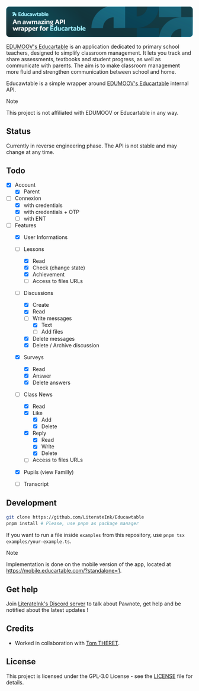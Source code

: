 <p align="center">
  <picture>
    <img alt="Educawtable Banner" src="https://github.com/LiterateInk/Educawtable/blob/d140217cdee5b43354a167d21f5454626c45a6d3/.github/assets/readme.svg">
  </picture>
</p>

[EDUMOOV's Educartable](https://www.educartable.com/) is an application dedicated to primary school teachers, designed to simplify classroom management. It lets you track and share assessments, textbooks and student progress, as well as communicate with parents. The aim is to make classroom management more fluid and strengthen communication between school and home.

Educawtable is a simple wrapper around [EDUMOOV's Educartable](https://www.educartable.com/) internal API.

> [!NOTE]  
> This project is not affiliated with EDUMOOV or Educartable in any way.

## Status

Currently in reverse engineering phase.
The API is not stable and may change at any time.

## Todo

- [x] Account
  - [x] Parent
- [ ] Connexion
  - [x] with credentials
  - [x] with credentials + OTP
  - [ ] with ENT
- [ ] Features
  - [x] User Informations
  - [ ] Lessons
    - [x] Read
    - [x] Check (change state)
    - [x] Achievement
    - [ ] Access to files URLs
  - [ ] Discussions
    - [x] Create
    - [x] Read
    - [ ] Write messages
      - [x] Text
      - [ ] Add files
    - [x] Delete messages
    - [x] Delete / Archive discussion
  - [x] Surveys
    - [x] Read
    - [x] Answer
    - [x] Delete answers
  - [ ] Class News
    - [x] Read
    - [x] Like
      - [x] Add
      - [x] Delete
    - [x] Reply
      - [x] Read
      - [x] Write
      - [x] Delete
    - [ ] Access to files URLs
  - [x] Pupils (view Familly)
  - [ ] Transcript
   

## Development

```bash
git clone https://github.com/LiterateInk/Educawtable
pnpm install # Please, use pnpm as package manager
```

If you want to run a file inside `examples` from this repository, use `pnpm tsx examples/your-example.ts`.

> [!NOTE]
> Implementation is done on the mobile version of the app, located at <https://mobile.educartable.com/?standalone=1>.

## Get help

Join [LiterateInk's Discord server](https://discord.gg/f5KNCnMWzB) to talk about Pawnote, get help and be notified about the latest updates !

## Credits

- Worked in collaboration with [Tom THERET](https://github.com/tom-theret).

## License

This project is licensed under the GPL-3.0 License - see the [LICENSE](LICENSE) file for details.